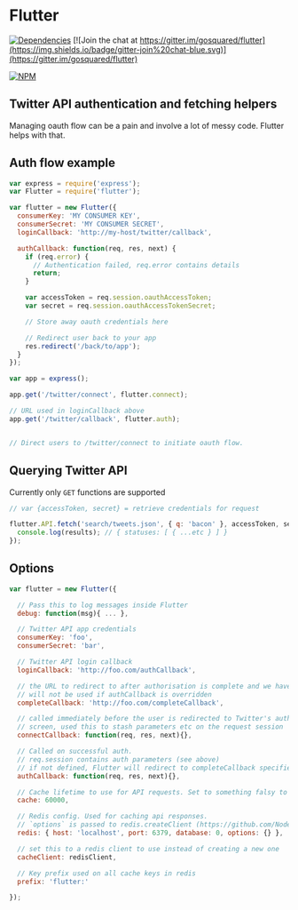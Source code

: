 # Flutter

[![Dependencies](https://david-dm.org/gosquared/flutter.svg)](https://david-dm.org/gosquared/flutter)
[![Join the chat at https://gitter.im/gosquared/flutter](https://img.shields.io/badge/gitter-join%20chat-blue.svg)](https://gitter.im/gosquared/flutter)

[![NPM](https://nodei.co/npm/flutter.png?downloads=true&downloadRank=true&stars=true)](https://www.npmjs.com/package/flutter)

## Twitter API authentication and fetching helpers

Managing oauth flow can be a pain and involve a lot of messy code. Flutter helps with that.

## Auth flow example

```js
var express = require('express');
var Flutter = require('flutter');

var flutter = new Flutter({
  consumerKey: 'MY CONSUMER KEY',
  consumerSecret: 'MY CONSUMER SECRET',
  loginCallback: 'http://my-host/twitter/callback',

  authCallback: function(req, res, next) {
    if (req.error) {
      // Authentication failed, req.error contains details
      return;
    }

    var accessToken = req.session.oauthAccessToken;
    var secret = req.session.oauthAccessTokenSecret;

    // Store away oauth credentials here

    // Redirect user back to your app
    res.redirect('/back/to/app');
  }
});

var app = express();

app.get('/twitter/connect', flutter.connect);

// URL used in loginCallback above
app.get('/twitter/callback', flutter.auth);


// Direct users to /twitter/connect to initiate oauth flow.
```


## Querying Twitter API

Currently only `GET` functions are supported

```js
// var {accessToken, secret} = retrieve credentials for request

flutter.API.fetch('search/tweets.json', { q: 'bacon' }, accessToken, secret, function(err, results) {
  console.log(results); // { statuses: [ { ...etc } ] }
});
```

## Options

```js
var flutter = new Flutter({

  // Pass this to log messages inside Flutter
  debug: function(msg){ ... },

  // Twitter API app credentials
  consumerKey: 'foo',
  consumerSecret: 'bar',

  // Twitter API login callback
  loginCallback: 'http://foo.com/authCallback',

  // the URL to redirect to after authorisation is complete and we have tokens
  // will not be used if authCallback is overridden
  completeCallback: 'http://foo.com/completeCallback',

  // called immediately before the user is redirected to Twitter's authorize
  // screen, used this to stash parameters etc on the request session
  connectCallback: function(req, res, next){},

  // Called on successful auth.
  // req.session contains auth parameters (see above)
  // if not defined, Flutter will redirect to completeCallback specified above
  authCallback: function(req, res, next){},

  // Cache lifetime to use for API requests. Set to something falsy to disable cache
  cache: 60000,

  // Redis config. Used for caching api responses.
  // `options` is passed to redis.createClient (https://github.com/NodeRedis/node_redis#rediscreateclient)
  redis: { host: 'localhost', port: 6379, database: 0, options: {} },

  // set this to a redis client to use instead of creating a new one
  cacheClient: redisClient,

  // Key prefix used on all cache keys in redis
  prefix: 'flutter:'

});
```
